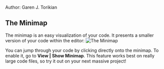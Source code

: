 Author: Garen J. Torikian

## The Minimap

The minimap is an easy visualization of your code. It presents a smaller version of your code within the editor:
![The Minimap](./minimap.png)

You can jump through your code by clicking directly onto the minimap. To enable it, go to **View | Show Minimap**. This feature works best on really large code files, so try it out on your next massive project!